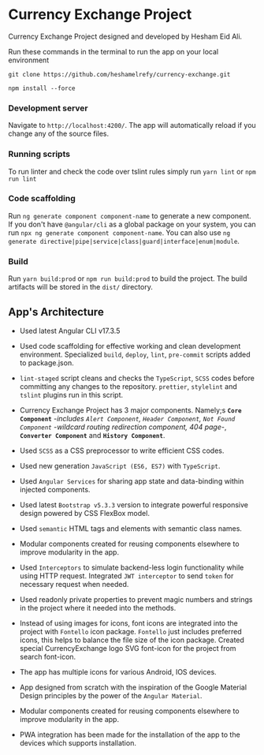 # Currency Exchange Project

Currency Exchange Project designed and developed by Hesham Eid Ali.


Run these commands in the terminal to run the app on your local environment

    git clone https://github.com/heshamelrefy/currency-exchange.git

    npm install --force

### Development server

Navigate to `http://localhost:4200/`. The app will automatically reload if you change any of the source files.

### Running scripts

To run linter and check the code over tslint rules simply run `yarn lint` or `npm run lint`

### Code scaffolding

Run `ng generate component component-name` to generate a new component. If you don't have `@angular/cli` as a global package on your system, you can run `npx ng generate component component-name`. You can also use `ng generate directive|pipe|service|class|guard|interface|enum|module`.

### Build

Run `yarn build:prod` or `npm run build:prod` to build the project.
The build artifacts will be stored in the `dist/` directory.

## App's Architecture

-   Used latest Angular CLI v17.3.5

-   Used code scaffolding for effective working and clean development environment. Specialized `build`, `deploy`, `lint`, `pre-commit` scripts added to package.json.

-   `lint-staged` script cleans and checks the `TypeScript`, `SCSS` codes before committing any changes to the repository. `prettier`, `stylelint` and `tslint` plugins run in this script.

-   Currency Exchange Project has 3 major components. Namely;s **`Core Component`** -_includes `Alert Component`, `Header Component`, `Not Found Component` -wildcard routing redirection component, 404 page-_, **`Converter Component`** and **`History Component`**.

-   Used `SCSS` as a CSS preprocessor to write efficient CSS codes.

-   Used new generation `JavaScript (ES6, ES7)` with `TypeScript`.

-   Used `Angular Services` for sharing app state and data-binding within injected components.

-   Used latest `Bootstrap v5.3.3` version to integrate powerful responsive design powered by CSS FlexBox model.

-   Used `semantic` HTML tags and elements with semantic class names.

-   Modular components created for reusing components elsewhere to improve modularity in the app.

-   Used `Interceptors` to simulate backend-less login functionality while using HTTP request. Integrated `JWT interceptor` to send `token` for necessary request when needed.

-   Used readonly private properties to prevent magic numbers and strings in the project where it needed into the methods.

-   Instead of using images for icons, font icons are integrated into the project with `Fontello` icon package. `Fontello` just includes preferred icons, this helps to balance the file size of the icon package. Created special CurrencyExchange logo SVG font-icon for the project from search font-icon.

-   The app has multiple icons for various Android, IOS devices.

-   App designed from scratch with the inspiration of the Google Material Design principles by the power of the `Angular Material`.

-   Modular components created for reusing components elsewhere to improve modularity in the app.

-   PWA integration has been made for the installation of the app to the devices which supports installation.


